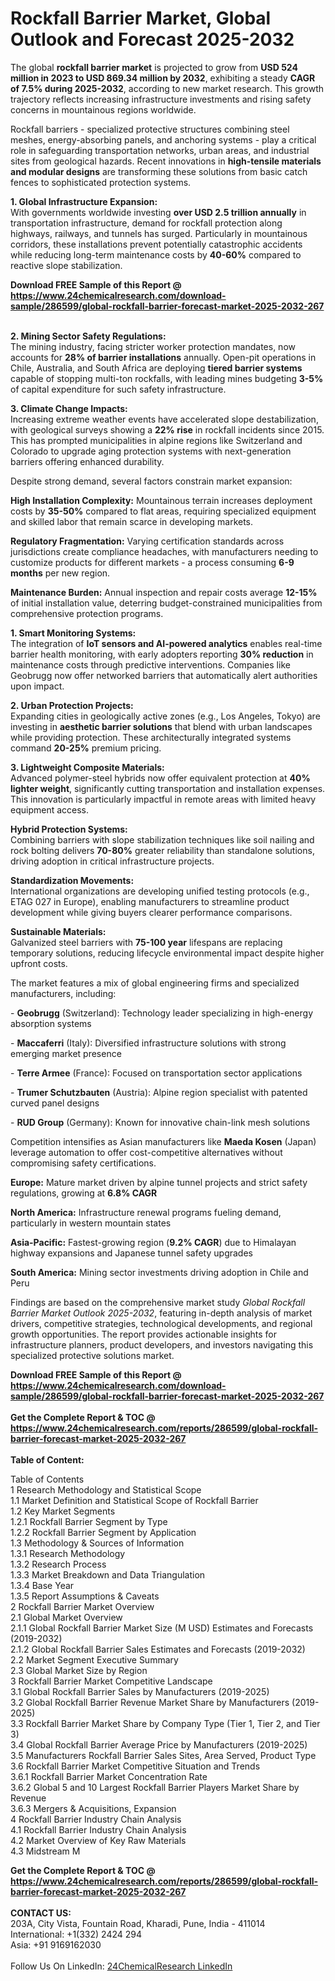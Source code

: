 <h1>Rockfall Barrier Market, Global Outlook and Forecast 2025-2032</h1><p>The global <strong>rockfall barrier market</strong> is projected to grow from <strong>USD 524 million in 2023 to USD 869.34 million by 2032</strong>, exhibiting a steady <strong>CAGR of 7.5% during 2025-2032</strong>, according to new market research. This growth trajectory reflects increasing infrastructure investments and rising safety concerns in mountainous regions worldwide.</p><p>Rockfall barriers - specialized protective structures combining steel meshes, energy-absorbing panels, and anchoring systems - play a critical role in safeguarding transportation networks, urban areas, and industrial sites from geological hazards. Recent innovations in <strong>high-tensile materials and modular designs</strong> are transforming these solutions from basic catch fences to sophisticated protection systems.</p><p><strong>1. Global Infrastructure Expansion:</strong><br>
With governments worldwide investing <strong>over USD 2.5 trillion annually</strong> in transportation infrastructure, demand for rockfall protection along highways, railways, and tunnels has surged. Particularly in mountainous corridors, these installations prevent potentially catastrophic accidents while reducing long-term maintenance costs by <strong>40-60%</strong> compared to reactive slope stabilization.</p><div><b>Download FREE Sample of this Report @ 
            <a href="https://www.24chemicalresearch.com/download-sample/286599/global-rockfall-barrier-forecast-market-2025-2032-267">
            https://www.24chemicalresearch.com/download-sample/286599/global-rockfall-barrier-forecast-market-2025-2032-267</a></b></div><br><p><strong>2. Mining Sector Safety Regulations:</strong><br>
The mining industry, facing stricter worker protection mandates, now accounts for <strong>28% of barrier installations</strong> annually. Open-pit operations in Chile, Australia, and South Africa are deploying <strong>tiered barrier systems</strong> capable of stopping multi-ton rockfalls, with leading mines budgeting <strong>3-5%</strong> of capital expenditure for such safety infrastructure.</p><p><strong>3. Climate Change Impacts:</strong><br>
Increasing extreme weather events have accelerated slope destabilization, with geological surveys showing a <strong>22% rise</strong> in rockfall incidents since 2015. This has prompted municipalities in alpine regions like Switzerland and Colorado to upgrade aging protection systems with next-generation barriers offering enhanced durability.</p><p>Despite strong demand, several factors constrain market expansion:</p><p><strong>High Installation Complexity:</strong> Mountainous terrain increases deployment costs by <strong>35-50%</strong> compared to flat areas, requiring specialized equipment and skilled labor that remain scarce in developing markets.</p><p><strong>Regulatory Fragmentation:</strong> Varying certification standards across jurisdictions create compliance headaches, with manufacturers needing to customize products for different markets - a process consuming <strong>6-9 months</strong> per new region.</p><p><strong>Maintenance Burden:</strong> Annual inspection and repair costs average <strong>12-15%</strong> of initial installation value, deterring budget-constrained municipalities from comprehensive protection programs.</p><p><strong>1. Smart Monitoring Systems:</strong><br>
The integration of <strong>IoT sensors and AI-powered analytics</strong> enables real-time barrier health monitoring, with early adopters reporting <strong>30% reduction</strong> in maintenance costs through predictive interventions. Companies like Geobrugg now offer networked barriers that automatically alert authorities upon impact.</p><p><strong>2. Urban Protection Projects:</strong><br>
Expanding cities in geologically active zones (e.g., Los Angeles, Tokyo) are investing in <strong>aesthetic barrier solutions</strong> that blend with urban landscapes while providing protection. These architecturally integrated systems command <strong>20-25%</strong> premium pricing.</p><p><strong>3. Lightweight Composite Materials:</strong><br>
Advanced polymer-steel hybrids now offer equivalent protection at <strong>40% lighter weight</strong>, significantly cutting transportation and installation expenses. This innovation is particularly impactful in remote areas with limited heavy equipment access.</p><p><strong>Hybrid Protection Systems:</strong><br>
	Combining barriers with slope stabilization techniques like soil nailing and rock bolting delivers <strong>70-80%</strong> greater reliability than standalone solutions, driving adoption in critical infrastructure projects.</p><p><strong>Standardization Movements:</strong><br>
	International organizations are developing unified testing protocols (e.g., ETAG 027 in Europe), enabling manufacturers to streamline product development while giving buyers clearer performance comparisons.</p><p><strong>Sustainable Materials:</strong><br>
	Galvanized steel barriers with <strong>75-100 year</strong> lifespans are replacing temporary solutions, reducing lifecycle environmental impact despite higher upfront costs.</p><p>The market features a mix of global engineering firms and specialized manufacturers, including:</p><p>- <strong>Geobrugg</strong> (Switzerland): Technology leader specializing in high-energy absorption systems</p><p>- <strong>Maccaferri</strong> (Italy): Diversified infrastructure solutions with strong emerging market presence</p><p>- <strong>Terre Armee</strong> (France): Focused on transportation sector applications</p><p>- <strong>Trumer Schutzbauten</strong> (Austria): Alpine region specialist with patented curved panel designs</p><p>- <strong>RUD Group</strong> (Germany): Known for innovative chain-link mesh solutions</p><p>Competition intensifies as Asian manufacturers like <strong>Maeda Kosen</strong> (Japan) leverage automation to offer cost-competitive alternatives without compromising safety certifications.</p><p><strong>Europe:</strong> Mature market driven by alpine tunnel projects and strict safety regulations, growing at <strong>6.8% CAGR</strong></p><p><strong>North America:</strong> Infrastructure renewal programs fueling demand, particularly in western mountain states</p><p><strong>Asia-Pacific:</strong> Fastest-growing region (<strong>9.2% CAGR</strong>) due to Himalayan highway expansions and Japanese tunnel safety upgrades</p><p><strong>South America:</strong> Mining sector investments driving adoption in Chile and Peru</p><p>Findings are based on the comprehensive market study <em>Global Rockfall Barrier Market Outlook 2025-2032</em>, featuring in-depth analysis of market drivers, competitive strategies, technological developments, and regional growth opportunities. The report provides actionable insights for infrastructure planners, product developers, and investors navigating this specialized protective solutions market.</p><div><b>Download FREE Sample of this Report @ 
            <a href="https://www.24chemicalresearch.com/download-sample/286599/global-rockfall-barrier-forecast-market-2025-2032-267">
            https://www.24chemicalresearch.com/download-sample/286599/global-rockfall-barrier-forecast-market-2025-2032-267</a></b></div><br><div><b>Get the Complete Report & TOC @ 
            <a href="https://www.24chemicalresearch.com/reports/286599/global-rockfall-barrier-forecast-market-2025-2032-267">
            https://www.24chemicalresearch.com/reports/286599/global-rockfall-barrier-forecast-market-2025-2032-267</a></b></div><br>
            <b>Table of Content:</b><p>Table of Contents<br />
1 Research Methodology and Statistical Scope<br />
1.1 Market Definition and Statistical Scope of Rockfall Barrier<br />
1.2 Key Market Segments<br />
1.2.1 Rockfall Barrier Segment by Type<br />
1.2.2 Rockfall Barrier Segment by Application<br />
1.3 Methodology & Sources of Information<br />
1.3.1 Research Methodology<br />
1.3.2 Research Process<br />
1.3.3 Market Breakdown and Data Triangulation<br />
1.3.4 Base Year<br />
1.3.5 Report Assumptions & Caveats<br />
2 Rockfall Barrier Market Overview<br />
2.1 Global Market Overview<br />
2.1.1 Global Rockfall Barrier Market Size (M USD) Estimates and Forecasts (2019-2032)<br />
2.1.2 Global Rockfall Barrier Sales Estimates and Forecasts (2019-2032)<br />
2.2 Market Segment Executive Summary<br />
2.3 Global Market Size by Region<br />
3 Rockfall Barrier Market Competitive Landscape<br />
3.1 Global Rockfall Barrier Sales by Manufacturers (2019-2025)<br />
3.2 Global Rockfall Barrier Revenue Market Share by Manufacturers (2019-2025)<br />
3.3 Rockfall Barrier Market Share by Company Type (Tier 1, Tier 2, and Tier 3)<br />
3.4 Global Rockfall Barrier Average Price by Manufacturers (2019-2025)<br />
3.5 Manufacturers Rockfall Barrier Sales Sites, Area Served, Product Type<br />
3.6 Rockfall Barrier Market Competitive Situation and Trends<br />
3.6.1 Rockfall Barrier Market Concentration Rate<br />
3.6.2 Global 5 and 10 Largest Rockfall Barrier Players Market Share by Revenue<br />
3.6.3 Mergers & Acquisitions, Expansion<br />
4 Rockfall Barrier Industry Chain Analysis<br />
4.1 Rockfall Barrier Industry Chain Analysis<br />
4.2 Market Overview of Key Raw Materials<br />
4.3 Midstream M</p><div><b>Get the Complete Report & TOC @ 
            <a href="https://www.24chemicalresearch.com/reports/286599/global-rockfall-barrier-forecast-market-2025-2032-267">
            https://www.24chemicalresearch.com/reports/286599/global-rockfall-barrier-forecast-market-2025-2032-267</a></b></div><br><b>CONTACT US:</b><br>
            203A, City Vista, Fountain Road, Kharadi, Pune, India - 411014<br>
            International: +1(332) 2424 294<br>
            Asia: +91 9169162030 <br><br>
            Follow Us On LinkedIn: <a href="https://www.linkedin.com/company/24chemicalresearch/">24ChemicalResearch LinkedIn</a>
